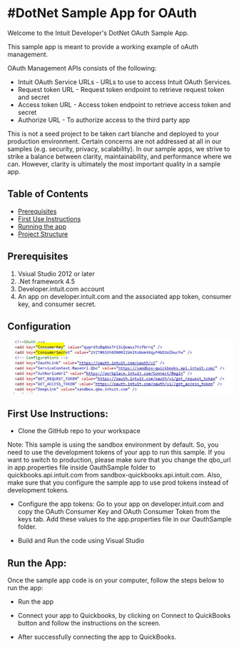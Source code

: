 #DotNet Sample App for OAuth
=====================================
<p>
Welcome to the Intuit Developer's DotNet OAuth Sample App.
</p>
<p>
This sample app is meant to provide a working example of oAuth management.
</p>
<p>

OAuth Management APIs consists of the following:

<ul>
<li>Intuit OAuth Service URLs - URLs to use to access Intuit OAuth Services.</li>
<li>Request token URL - Request token endpoint to retrieve request token and secret</li> 
<li>Access token URL - Access token endpoint to retrieve access token and secret </li>
<li>Authorize URL - To authorize access to the third party app</li>
</ul>
</p>
<p>

This is not a seed project to be taken cart blanche and deployed to your production environment. Certain concerns are not addressed at all in our samples (e.g. security, privacy, scalability). In our sample apps, we strive to strike a balance between clarity, maintainability, and performance where we can. However, clarity is ultimately the most important quality in a sample app.

</p>

## Table of Contents

* [Prerequisites](#prerequisites)
* [First Use Instructions](#first-use-instructions)
* [Running the app](#running-the-app)
* [Project Structure](#project-structure)

## Prerequisites

1. Vsiual Studio 2012 or later
2. .Net framework 4.5
3. Developer.intuit.com account
4. An app on developer.intuit.com and the associated app token, consumer key, and consumer secret.

## Configuration
![Alt text](images/config.JPG "Configurations")

## First Use Instructions:

- Clone the GitHub repo to your workspace

Note: This sample is using the sandbox environment by default. So, you need to use the development tokens of your app to run this sample. If you want to switch to production, please make sure that you change the qbo_url in app.properties file inside OauthSample folder to quickbooks.api.intuit.com from sandbox-quickbooks.api.intuit.com. Also, make sure that you configure the sample app to use prod tokens instead of development tokens.

- Configure the app tokens: Go to your app on developer.intuit.com and copy the OAuth Consumer Key and OAuth Consumer Token from the keys tab. Add these values to the app.properties file in our OauthSample folder.

- Build and Run the code using Visual Studio

## Run the App:

Once the sample app code is on your computer, follow the steps below to run the app:

- Run the app

- Connect your app to Quickbooks, by clicking on Connect to QuickBooks button and follow the instructions on the screen.

- After successfully connecting the app to QuickBooks.

